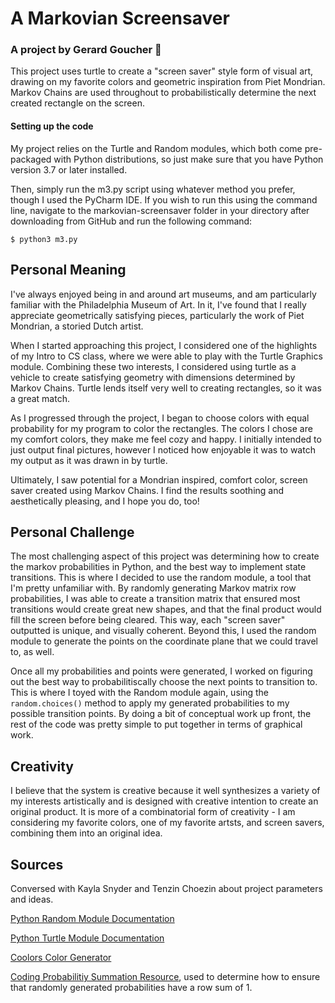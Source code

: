 <h1>A Markovian Screensaver</h1>
<h3>A project by Gerard Goucher 🧚</h3>

This project uses turtle to create a "screen saver" style form of visual art, drawing on 
my favorite colors and geometric inspiration from Piet Mondrian. Markov Chains are used throughout
to probabilistically determine the next created rectangle on the screen. 

<h4>Setting up the code</h4>

My project relies on the Turtle and Random modules, which both come pre-packaged
with Python distributions, so just make sure that you have Python version 3.7
or later installed. 

Then, simply run the m3.py script using whatever method you prefer, though I used the 
PyCharm IDE. If you wish to run this using the command line, navigate to the markovian-screensaver
folder in your directory after downloading from GitHub and run the following command:

    $ python3 m3.py

<h2>Personal Meaning</h2>

I've always enjoyed being in and around art museums, and am particularly familiar with 
the Philadelphia Museum of Art. In it, I've found that I really appreciate 
geometrically satisfying pieces, particularly the work of Piet Mondrian, a storied Dutch artist.

When I started approaching this project, I considered one of the highlights of my Intro to CS class,
where we were able to play with the Turtle Graphics module. Combining these two interests,
I considered using turtle as a vehicle to create satisfying geometry with dimensions determined
by Markov Chains. Turtle lends itself very well to creating rectangles, so it 
was a great match. 

As I progressed through the project, I began to choose colors with equal probability for my program to color the 
rectangles. The colors I chose are my comfort colors, they make me feel cozy and happy. 
I initially intended to just output final pictures, however I noticed how enjoyable it 
was to watch my output as it was drawn in by turtle. 

Ultimately, I saw potential for a Mondrian inspired, comfort color, screen saver created using
Markov Chains. I find the results soothing and aesthetically pleasing, and I hope you do, too! 

<h2>Personal Challenge</h2>

The most challenging aspect of this project was determining how to create the markov probabilities
in Python, and the best way to implement state transitions. This is where I decided to use
the random module, a tool that I'm pretty unfamiliar with. By randomly generating Markov matrix row 
probabilities, I was able to create a transition matrix that ensured most transitions would create great
new shapes, and that the final product would fill the screen before being cleared. This way,
each "screen saver" outputted is unique, and visually coherent. Beyond this, I used the random module to generate 
the points on the coordinate plane that we could travel to, as well.

Once all my probabilities and points were generated, I worked on figuring out the best
way to probabilitiscally choose the next points to transition to. This is where I toyed with the Random
 module again, using the ```random.choices()``` method to apply my generated probabilities to my possible transition
 points. By doing a bit of conceptual work up front, the rest of the code was pretty simple
to put together in terms of graphical work. 

<h2>Creativity</h2>

I believe that the system is creative because it well synthesizes a variety of my interests artistically
and is designed with creative intention to create an original product. It is more of a combinatorial 
form of creativity - I am considering my favorite colors, one of my favorite artsts, and screen savers, combining
them into an original idea. 

<h2>Sources</h2>

Conversed with Kayla Snyder and Tenzin Choezin about project parameters and ideas. 

[Python Random Module Documentation](https://docs.python.org/3/library/random.html)

[Python Turtle Module Documentation](https://docs.python.org/3/library/turtle.html)

[Coolors Color Generator](https://coolors.co/)

[Coding Probabilitiy Summation Resource](https://stackoverflow.com/questions/18659858/generating-a-list-of-random-numbers-summing-to-1),
used to determine how to ensure that randomly generated probabilities have a row sum of 1. 